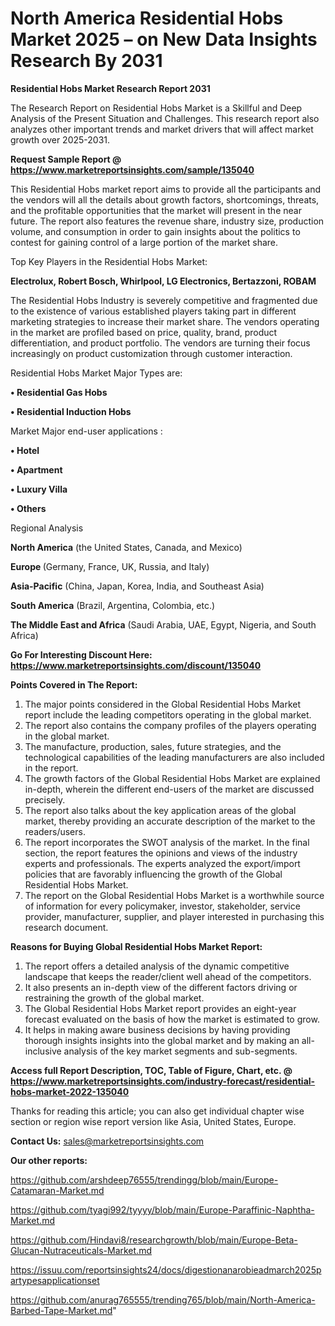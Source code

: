 # North America Residential Hobs Market 2025 – on New Data Insights Research By 2031

<strong>Residential Hobs Market Research Report 2031</strong>

The Research Report on Residential Hobs Market is a Skillful and Deep Analysis of the Present Situation and Challenges. This research report also analyzes other important trends and market drivers that will affect market growth over 2025-2031.

<strong>Request Sample Report @ <a href=https://www.marketreportsinsights.com/sample/135040>https://www.marketreportsinsights.com/sample/135040</a></strong>

This Residential Hobs market report aims to provide all the participants and the vendors will all the details about growth factors, shortcomings, threats, and the profitable opportunities that the market will present in the near future. The report also features the revenue share, industry size, production volume, and consumption in order to gain insights about the politics to contest for gaining control of a large portion of the market share.

Top Key Players in the Residential Hobs Market:

<strong>Electrolux, Robert Bosch, Whirlpool, LG Electronics, Bertazzoni, ROBAM</strong>

The Residential Hobs Industry is severely competitive and fragmented due to the existence of various established players taking part in different marketing strategies to increase their market share. The vendors operating in the market are profiled based on price, quality, brand, product differentiation, and product portfolio. The vendors are turning their focus increasingly on product customization through customer interaction.

Residential Hobs Market Major Types are:

<strong>• Residential Gas Hobs

• Residential Induction Hobs</strong>

Market Major end-user applications :

<strong>• Hotel

• Apartment

• Luxury Villa

• Others</strong>

Regional Analysis

</u><strong><b>North America</b></strong> (the United States, Canada, and Mexico)

<strong><b>Europe </b></strong>(Germany, France, UK, Russia, and Italy)

<strong><b>Asia-Pacific</b></strong> (China, Japan, Korea, India, and Southeast Asia)

<strong><b>South America</b></strong> (Brazil, Argentina, Colombia, etc.)

<strong><b>The Middle East and Africa</b></strong> (Saudi Arabia, UAE, Egypt, Nigeria, and South Africa)

<strong>Go For Interesting Discount Here: <a href=https://www.marketreportsinsights.com/discount/135040>https://www.marketreportsinsights.com/discount/135040</a></strong>

<strong>Points Covered in The Report:</strong>
<ol>
  <li>The major points considered in the Global Residential Hobs Market report include the leading competitors operating in the global market.</li>
  <li>The report also contains the company profiles of the players operating in the global market.</li>
  <li>The manufacture, production, sales, future strategies, and the technological capabilities of the leading manufacturers are also included in the report.</li>
  <li>The growth factors of the Global Residential Hobs Market are explained in-depth, wherein the different end-users of the market are discussed precisely.</li>
  <li>The report also talks about the key application areas of the global market, thereby providing an accurate description of the market to the readers/users.</li>
  <li>The report incorporates the SWOT analysis of the market. In the final section, the report features the opinions and views of the industry experts and professionals. The experts analyzed the export/import policies that are favorably influencing the growth of the Global Residential Hobs Market.</li>
  <li>The report on the Global Residential Hobs Market is a worthwhile source of information for every policymaker, investor, stakeholder, service provider, manufacturer, supplier, and player interested in purchasing this research document.</li>
</ol>
<strong>Reasons for Buying Global Residential Hobs Market Report:</strong>

<ol>
  <li>The report offers a detailed analysis of the dynamic competitive landscape that keeps the reader/client well ahead of the competitors.</li>
  <li>It also presents an in-depth view of the different factors driving or restraining the growth of the global market.</li>
  <li>The Global Residential Hobs Market report provides an eight-year forecast evaluated on the basis of how the market is estimated to grow.</li>
  <li>It helps in making aware business decisions by having providing thorough insights insights into the global market and by making an all-inclusive analysis of the key market segments and sub-segments.</li>
</ol>
<strong>Access full Report Description, TOC, Table of Figure, Chart, etc. @ <a href=https://www.marketreportsinsights.com/industry-forecast/residential-hobs-market-2022-135040>https://www.marketreportsinsights.com/industry-forecast/residential-hobs-market-2022-135040</a></strong>


Thanks for reading this article; you can also get individual chapter wise section or region wise report version like Asia, United States, Europe.

<strong>Contact Us:</strong>
sales@marketreportsinsights.com

<strong>Our other reports:</strong>

<a href=https://github.com/arshdeep76555/trendingg/blob/main/Europe-Catamaran-Market.md>https://github.com/arshdeep76555/trendingg/blob/main/Europe-Catamaran-Market.md</a>

<a href=https://github.com/tyagi992/tyyyy/blob/main/Europe-Paraffinic-Naphtha-Market.md>https://github.com/tyagi992/tyyyy/blob/main/Europe-Paraffinic-Naphtha-Market.md</a>

<a href=https://github.com/Hindavi8/researchgrowth/blob/main/Europe-Beta-Glucan-Nutraceuticals-Market.md>https://github.com/Hindavi8/researchgrowth/blob/main/Europe-Beta-Glucan-Nutraceuticals-Market.md</a>

<a href=https://issuu.com/reportsinsights24/docs/digestionanarobieadmarch2025partypesapplicationset>https://issuu.com/reportsinsights24/docs/digestionanarobieadmarch2025partypesapplicationset</a>

<a href=https://github.com/anurag765555/trending765/blob/main/North-America-Barbed-Tape-Market.md>https://github.com/anurag765555/trending765/blob/main/North-America-Barbed-Tape-Market.md</a>"
